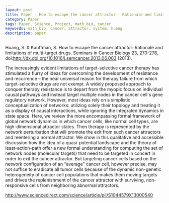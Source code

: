 ```yaml
---
layout: post
title: Paper - How to escape the cancer attractor - Rationale and limitations of multi-target drugs
category: Paper
tags: Paper, Science, Project, math_bio, cancer
keywords: math_bio, cancer, attractor, system, huang
description: paper
---
```


Huang, S. & Kauffman, S. How to escape the cancer attractor: Rationale and limitations of multi-target drugs. Seminars in Cancer Biology 23, 270-278, doi:http://dx.doi.org/10.1016/j.semcancer.2013.06.003 (2013).

The increasingly evident limitations of target-selective cancer therapy has stimulated a flurry of ideas for overcoming the development of resistance and recurrence – the near universal reason for therapy failure from which target-selective drugs are not exempt. A widely proposed approach to conquer therapy resistance is to depart from the myopic focus on individual causal pathways and instead target multiple nodes in the cancer cell's gene regulatory network. However, most ideas rely on a simplistic conceptualization of networks: utilizing solely their topology and treating it as a display of causal interactions, while ignoring the integrated dynamics in state space. Here, we review the more encompassing formal framework of global network dynamics in which cancer cells, like normal cell types, are high-dimensional attractor states. Then therapy is represented by the network perturbation that will promote the exit from such cancer attractors and reentering a normal attractor. We show in this qualitative and accessible discussion how the idea of a quasi-potential landscape and the theory of least-action-path offer a new formal understanding for computing the set of network nodes (molecular targets) that need to be targeted in concert in order to exit the cancer attractor. But targeting cancer cells based on the network configuration of an “average” cancer cell, however precise, may not suffice to eradicate all tumor cells because of the dynamic non-genetic heterogeneity of cancer cell populations that makes them moving targets and drives the replenishment of the cancer attractor with surviving, non-responsive cells from neighboring abnormal attractors.

<http://www.sciencedirect.com/science/article/pii/S1044579X13000540>
